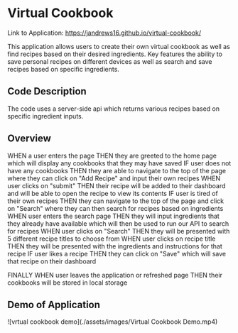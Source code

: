 # Virtual Cookbook

Link to Application: https://jandrews16.github.io/virtual-cookbook/

This application allows users to create their own virtual cookbook as well as find recipes based on their desired ingredients. Key features the ability to save personal  recipes on different devices as well as search and save recipes based on specific ingredients.


## Code Description

The code uses a server-side api which returns various recipes based on specific ingredient inputs. 


## Overview

WHEN a user enters the page
THEN they are greeted to the home page which will display any cookbooks that they may have saved
IF user does not have any cookbooks
THEN they are able to navigate to the top of the page where they can click on "Add Recipe" and input their own recipes
WHEN user clicks on "submit"
THEN their recipe will be added to their dashboard and will be able to open the recipe to view its contents
IF user is tired of their own recipes
THEN they can navigate to the top of the page and click on "Search" where they can then search for recipes based on ingredients
WHEN user enters the search page
THEN they will input ingredients that they already have available which will then be used to run our API to search for recipes
WHEN user clicks on "Search"
THEN they will be presented with 5 different recipe titles to choose from
WHEN user clicks on recipe title
THEN they will be presented with the ingredients and instructions for that recipe
IF user likes a recipe
THEN they can click on "Save" which will save that recipe on their dashboard

FINALLY
WHEN user leaves the application or refreshed page 
THEN their cookbooks will be stored in local storage


## Demo of Application

![vrtual cookbook demo](./assets/images/Virtual Cookbook Demo.mp4)